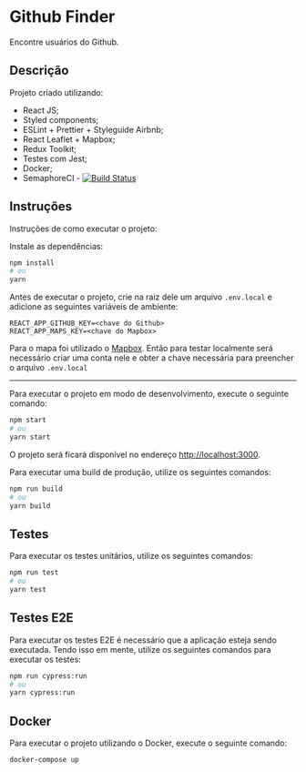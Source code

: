# Github Finder

Encontre usuários do Github.

## Descrição

Projeto criado utilizando:

- React JS;
- Styled components;
- ESLint + Prettier + Styleguide Airbnb;
- React Leaflet + Mapbox;
- Redux Toolkit;
- Testes com Jest;
- Docker;
- SemaphoreCI - [![Build Status](https://andersonmalheiro.semaphoreci.com/badges/gh-finder/branches/main.svg)](https://andersonmalheiro.semaphoreci.com/projects/gh-finder)

## Instruções
Instruções de como executar o projeto:


Instale as dependências:
```bash
npm install
# ou
yarn
```

Antes de executar o projeto, crie na raiz dele um arquivo `.env.local` e adicione as seguintes variáveis de ambiente:

```
REACT_APP_GITHUB_KEY=<chave do Github>
REACT_APP_MAPS_KEY=<chave do Mapbox>
```

Para o mapa foi utilizado o [Mapbox](https://www.mapbox.com/). Então para testar localmente será necessário criar uma conta nele e obter a chave necessária para preencher o arquivo `.env.local`

---
Para executar o projeto em modo de desenvolvimento, execute o seguinte comando:

```bash
npm start
# ou
yarn start
```

O projeto será ficará disponível no endereço [http://localhost:3000](http://localhost:3000).

Para executar uma build de produção, utilize os seguintes comandos:

```bash
npm run build
# ou
yarn build
```

## Testes

Para executar os testes unitários, utilize os seguintes comandos:

```bash
npm run test
# ou
yarn test
```
## Testes E2E

Para executar os testes E2E é necessário que a aplicação esteja sendo executada. Tendo isso em mente, utilize os seguintes comandos para executar os testes:

```bash
npm run cypress:run
# ou
yarn cypress:run
```

## Docker

Para executar o projeto utilizando o Docker, execute o seguinte comando:

```bash
docker-compose up
```
